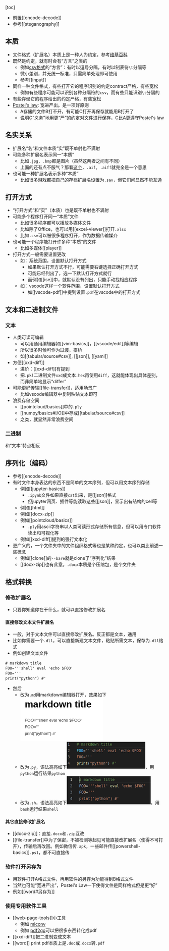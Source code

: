 [toc]
- 前置[[encode-decode]]
- 参考[[steganography]]
## 本质
- 文件格式（扩展名）本质上是一种人为约定，参考[维基百科](https://zh.wikipedia.org/wiki/%E6%96%87%E4%BB%B6%E6%89%A9%E5%B1%95%E5%90%8D)
- 既然是约定，就有时会有“方言”之类的
  - 例如[csv格式](https://baike.baidu.com/item/CSV)的“方言”：有时以逗号分隔，有时以制表符`\t`分隔等
  - 微小差别，并无统一标准，只需简单处理即可使用
  - 参考[[input]]
- 同样一种文件格式，有些打开它的程序识别的约定contract严格，有些宽松
  - 例如有些程序可能可以识别各种分隔符的`csv`，而有些只能识别`\t`分隔的
- 有些存储它的程序给出的约定严格，有些宽松
- [Postel's law](https://en.wikipedia.org/wiki/Robustness_principle): 宽进严出。是一项好原则
  - A存储的文件B打不开，有可能C打开再保存就能用B打开了
  - 说明C“义务”地用更“严”的约定对文件进行保存，C比A更遵守Postel's law
## 名实关系
- 扩展名“名”和文件本质“实”既不单射也不满射
- 可能多种扩展名表示同一“本质”
  - 比如`.jpg, .bmp`都是图片（虽然这两者之间有不同）
  - 上面的还有点不服气？那看[这个](https://gearspace.com/board/music-for-picture/1185537-aiff-vs-aif.html)，`.aif, .aiff`就完全是一个意思
- 也可能一种扩展名表示多种“本质”
  - 比如很多游戏都把自己的存档扩展名设置为`.sav`，但它们间显然不能互通
## 打开方式
- “打开方式”和“实”（本质）也是既不单射也不满射
- 可能多个程序打开同一“本质”文件
  - 比如很多程序都可以播放多媒体文件
  - 比如除了Office，也可以用[[excel-viewer]]打开`.xlsx`
  - 比如`.csv`可以被很多程序打开，作为数据传输媒介
- 也可能一个程序能打开许多种“本质”的文件
  - 比如多媒体[[player]]
- 打开方式一般需要设置更改
  - 如：系统范围，设置默认打开方式
    - 如果默认打开方式不行，可能需要右键选择正确打开方式
    - 可能已经列出了，选一下默认打开方式就行
    - 而例如[[ise]]中，就默认没有列出，只能手动找相应程序
  - 如：vscode这样一个软件范围，设置默认打开方式
    - 如[[vscode-pdf]]中提到设置`.pdf`在vscode中的打开方式
## 文本和二进制文件
### 文本
- 人类可读可编辑
  - 可以用通用编辑器如[[vim-basics]]，[[vscode/edit]]等编辑
  - 所以很多时候可作为过渡，搭桥
  - 如[[tabular/source#csv]], [[json]], [[yaml]]
- 方便[[xxd-diff]]
  - 进阶：[[xxd-diff]]有提到
  - 把`.pkl`二进制文件`xxd`成文本`.hex`再使用`diff`，这就能体现出具体差别，而非简单地显示“differ”
- 可能更好传输[[file-transfer]]，适用场景广
  - 比如vscode编辑器中复制粘贴文本即可
- 浪费存储空间
  - [[pointcloud/basics]]中的`.ply`
  - [[numpy/basics#I/O]]中存成[[tabular/source#csv]]
  - 之类，就显然非常浪费空间
### 二进制
和“文本”特点相反
## 序列化（编码）
- 参考[[encode-decode]]
- 有时文件本身表达的东西不是简单的文本序列，但可以用文本序列存储
  - 例如[[jupyter-basics]]
    - `.ipynb`文件如果直接`cat`出来，是[[json]]格式
    - 但jupyter网页、插件等能读取这些[[json]]，显示出有结构的cell等
  - 例如[[html]]
  - 例如[[docx-zip]]
  - 例如[[pointcloud/basics]]
    - `.ply`用ascii字符串以人类可读形式存储所有信息，但可以用专门软件读出和可视化等
  - 例如[[xxd-diff]]提到的强行文本化
- 更广义的，一个文件夹中的文件组织格式等也是某种约定，也可以类比前述一些概念
  - 例如[[clone]]的`--bare`就是clone了“序列化”结果
  - [[docx-zip]]也有此意。`.docx`本质是个压缩包，是个文件夹
## 格式转换
### 修改扩展名
- 只要你知道你在干什么，就可以直接修改扩展名
#### 直接修改文本文件扩展名
- 一般，对于文本文件可以直接修改扩展名。反正都是文本，通用
- 比如你需要一个`.dll`，可以直接新建文本文件，粘贴所需文本，保存为`.dll`格式
- 例如创建文本文件
```text
# markdown title
FOO='''shell' eval 'echo $FOO'
FOO='''
print("python") #'
```
- 然后
  - 改为`.md`用markdown编辑器打开，效果如下![](file-format-example/markdown.png)
  - 改为`.py`，语法高亮如下![](file-format-example/python.png)，用`python`运行结果`python`
  - 改为`.sh`，语法高亮如下![](file-format-example/shell.png)，用`bash`运行结果`shell`
#### 其它直接修改扩展名
- [[docx-zip]]：直接`.docx`和`.zip`互改
- [[file-transfer]]中为了保密，不被检测等起见可能直接改扩展名（使得不可打开），传输后再改回。例如微信传`.apk`，一些邮件传[[powershell-basics]]`.ps1`，都不可直接传
### 软件打开另存为
- 用软件打开A格式文件，再用软件的另存为功能得到B格式文件
- 当然也可能“宽进严出”，Postel's Law一下使得文件是同样格式但是更“好”
- 例如[[word#另存为]]
### 使用专用软件工具
- [[web-page-tools]]小工具
  - 例如 [miconv](https://miconv.com/)
  - 例如 [pdf2go](https://www.pdf2go.com/)可以把很多东西转化成pdf
- [[xxd-diff]]把二进制变成文本
- [[word]] print pdf本质上是`.doc`或`.docx`转`.pdf`